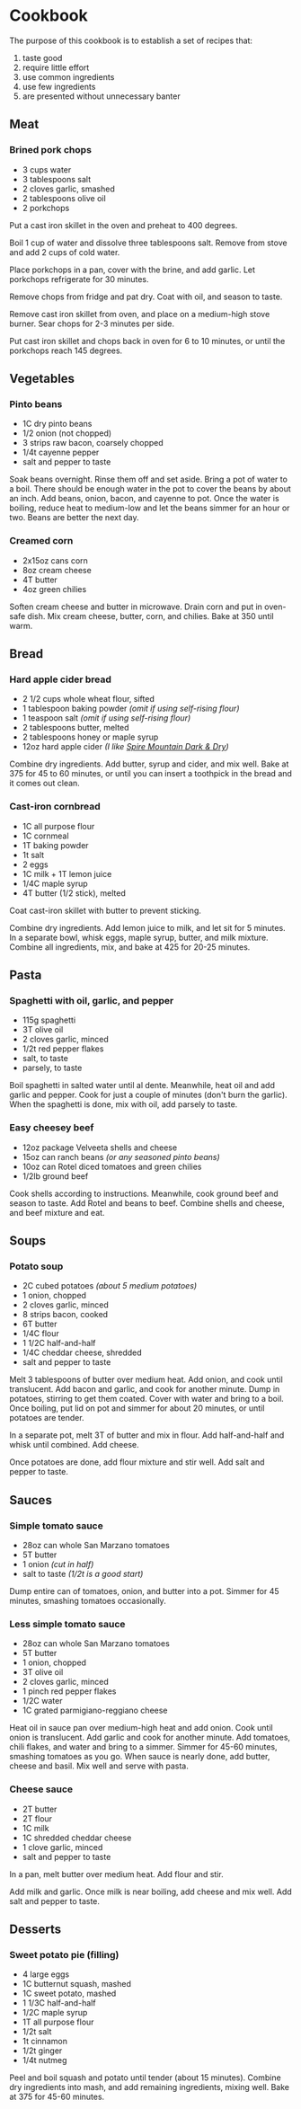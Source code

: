 # Cookbook
The purpose of this cookbook is to establish a set of recipes that:
1) taste good
2) require little effort
3) use common ingredients
4) use few ingredients
5) are presented without unnecessary banter

## Meat

### Brined pork chops
* 3 cups water
* 3 tablespoons salt
* 2 cloves garlic, smashed
* 2 tablespoons olive oil
* 2 porkchops

Put a cast iron skillet in the oven and preheat to 400 degrees.

Boil 1 cup of water and dissolve three tablespoons salt. Remove from stove and add 2 cups of cold water.

Place porkchops in a pan, cover with the brine, and add garlic. Let porkchops refrigerate for 30 minutes.

Remove chops from fridge and pat dry. Coat with oil, and season to taste.

Remove cast iron skillet from oven, and place on a medium-high stove burner. Sear chops for 2-3 minutes per side.

Put cast iron skillet and chops back in oven for 6 to 10 minutes, or until the porkchops reach 145 degrees.

## Vegetables

### Pinto beans
* 1C dry pinto beans
* 1/2 onion (not chopped)
* 3 strips raw bacon, coarsely chopped
* 1/4t cayenne pepper
* salt and pepper to taste

Soak beans overnight. Rinse them off and set aside. Bring a pot of water to a boil. There should be enough water in the pot to cover the beans by about an inch. Add beans, onion, bacon, and cayenne to pot. Once the water is boiling, reduce heat to medium-low and let the beans simmer for an hour or two. Beans are better the next day.

### Creamed corn
* 2x15oz cans corn
* 8oz cream cheese
* 4T butter
* 4oz green chilies

Soften cream cheese and butter in microwave. Drain corn and put in oven-safe dish.
Mix cream cheese, butter, corn, and chilies. Bake at 350 until warm.

## Bread

### Hard apple cider bread
* 2 1/2 cups whole wheat flour, sifted
* 1 tablespoon baking powder *(omit if using self-rising flour)*
* 1 teaspoon salt *(omit if using self-rising flour)*
* 2 tablespoons butter, melted
* 2 tablespoons honey or maple syrup
* 12oz hard apple cider *(I like [Spire Mountain Dark & Dry](http://www.spiremountaincider.com/darkdry))*

Combine dry ingredients. Add butter, syrup and cider, and mix well. Bake at 375 for 45 to 60 minutes, or until you can insert a toothpick in the bread and it comes out clean.

### Cast-iron cornbread
* 1C all purpose flour
* 1C cornmeal
* 1T baking powder
* 1t salt
* 2 eggs
* 1C milk + 1T lemon juice
* 1/4C maple syrup
* 4T butter (1/2 stick), melted

Coat cast-iron skillet with butter to prevent sticking.

Combine dry ingredients. Add lemon juice to milk, and let sit for 5 minutes.
In a separate bowl, whisk eggs, maple syrup, butter, and milk mixture.
Combine all ingredients, mix, and bake at 425 for 20-25 minutes.

## Pasta

### Spaghetti with oil, garlic, and pepper
* 115g spaghetti
* 3T olive oil
* 2 cloves garlic, minced
* 1/2t red pepper flakes
* salt, to taste
* parsely, to taste

Boil spaghetti in salted water until al dente.
Meanwhile, heat oil and add garlic and pepper. Cook for just a couple of minutes (don't burn the garlic). When the spaghetti is done, mix with oil, add parsely to taste.

### Easy cheesey beef
* 12oz package Velveeta shells and cheese
* 15oz can ranch beans *(or any seasoned pinto beans)*
* 10oz can Rotel diced tomatoes and green chilies
* 1/2lb ground beef

Cook shells according to instructions. Meanwhile, cook ground beef and season to taste. Add Rotel and beans to beef. Combine shells and cheese, and beef mixture and eat.

## Soups

### Potato soup
* 2C cubed potatoes *(about 5 medium potatoes)*
* 1 onion, chopped
* 2 cloves garlic, minced
* 8 strips bacon, cooked
* 6T butter
* 1/4C flour
* 1 1/2C half-and-half
* 1/4C cheddar cheese, shredded
* salt and pepper to taste

Melt 3 tablespoons of butter over medium heat. Add onion, and cook until translucent. Add bacon and garlic, and cook for another minute. Dump in potatoes, stirring to get them coated. Cover with water and bring to a boil. Once boiling, put lid on pot and simmer for about 20 minutes, or until potatoes are tender.

In a separate pot, melt 3T of butter and mix in flour. Add half-and-half and whisk until combined. Add cheese.

Once potatoes are done, add flour mixture and stir well. Add salt and pepper to taste.


## Sauces

### Simple tomato sauce
* 28oz can whole San Marzano tomatoes
* 5T butter
* 1 onion *(cut in half)*
* salt to taste *(1/2t is a good start)*

Dump entire can of tomatoes, onion, and butter into a pot. Simmer for 45 minutes, smashing 
tomatoes occasionally.

### Less simple tomato sauce
* 28oz can whole San Marzano tomatoes
* 5T butter
* 1 onion, chopped
* 3T olive oil
* 2 cloves garlic, minced
* 1 pinch red pepper flakes
* 1/2C water
* 1C grated parmigiano-reggiano cheese

Heat oil in sauce pan over medium-high heat and add onion. Cook until onion is translucent. Add garlic and cook for another minute. Add tomatoes, chili flakes, and water and bring to a simmer. Simmer for 45-60 minutes, smashing tomatoes as you go. When sauce is nearly done, add butter, cheese and basil. Mix well and serve with pasta.

### Cheese sauce
* 2T butter
* 2T flour
* 1C milk
* 1C shredded cheddar cheese
* 1 clove garlic, minced
* salt and pepper to taste

In a pan, melt butter over medium heat. Add flour and stir.

Add milk and garlic. Once milk is near boiling, add cheese and mix well.
Add salt and pepper to taste.

## Desserts

### Sweet potato pie (filling)
* 4 large eggs
* 1C butternut squash, mashed
* 1C sweet potato, mashed
* 1 1/3C half-and-half
* 1/2C maple syrup
* 1T all purpose flour
* 1/2t salt
* 1t cinnamon
* 1/2t ginger
* 1/4t nutmeg

Peel and boil squash and potato until tender (about 15 minutes).
Combine dry ingredients into mash, and add remaining ingredients, mixing well.
Bake at 375 for 45-60 minutes.
